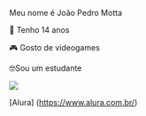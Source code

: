 Meu nome é João Pedro Motta

🎂 Tenho 14 anos

🎮 Gosto de videogames

🤓Sou um estudante

![](https://media.tenor.com/pMhSj9NfCXsAAAAd/saul-goodman-better-call-saul.gif)

[Alura] (https://www.alura.com.br/)
